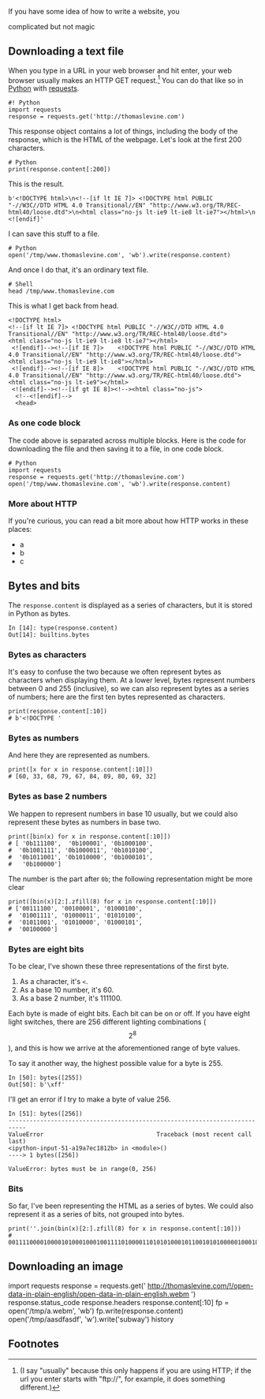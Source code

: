 If you have some idea of how to write a website,
you 

complicated but not magic



## Downloading a text file
When you type in a URL in your web browser and hit enter,
your web browser usually makes an HTTP GET request.[^protocol]
You can do that like so in [Python]()
with [requests]().

    #! Python
    import requests
    response = requests.get('http://thomaslevine.com')

This response object contains a lot of things, including
the body of the response, which is the HTML of the webpage.
Let's look at the first 200 characters.

    # Python
    print(response.content[:200])

This is the result.

    b'<!DOCTYPE html>\n<!--[if lt IE 7]> <!DOCTYPE html PUBLIC "-//W3C//DTD HTML 4.0 Transitional//EN" "http://www.w3.org/TR/REC-html40/loose.dtd">\n<html class="no-js lt-ie9 lt-ie8 lt-ie7"></html>\n <![endif]'

I can save this stuff to a file.

    # Python
    open('/tmp/www.thomaslevine.com', 'wb').write(response.content)

And once I do that, it's an ordinary text file.

    # Shell
    head /tmp/www.thomaslevine.com

This is what I get back from head.

    <!DOCTYPE html>
    <!--[if lt IE 7]> <!DOCTYPE html PUBLIC "-//W3C//DTD HTML 4.0 Transitional//EN" "http://www.w3.org/TR/REC-html40/loose.dtd">
    <html class="no-js lt-ie9 lt-ie8 lt-ie7"></html>
     <![endif]--><!--[if IE 7]>    <!DOCTYPE html PUBLIC "-//W3C//DTD HTML 4.0 Transitional//EN" "http://www.w3.org/TR/REC-html40/loose.dtd">
    <html class="no-js lt-ie9 lt-ie8"></html>
     <![endif]--><!--[if IE 8]>    <!DOCTYPE html PUBLIC "-//W3C//DTD HTML 4.0 Transitional//EN" "http://www.w3.org/TR/REC-html40/loose.dtd">
    <html class="no-js lt-ie9"></html>
     <![endif]--><!--[if gt IE 8]><!--><html class="no-js">
      <!--<![endif]-->
      <head>

### As one code block
The code above is separated across multiple blocks.
Here is the code for downloading the file and then
saving it to a file, in one code block.

    # Python
    import requests
    response = requests.get('http://thomaslevine.com')
    open('/tmp/www.thomaslevine.com', 'wb').write(response.content)

### More about HTTP
If you're curious, you can read a bit more about how HTTP
works in these places:

* a
* b
* c

## Bytes and bits
The `response.content` is displayed as a series of characters, but it is
stored in Python as bytes.

    In [14]: type(response.content)
    Out[14]: builtins.bytes

### Bytes as characters
It's easy to confuse the two because we often
represent bytes as characters when displaying them.
At a lower level, bytes represent numbers between 0 and 255 (inclusive),
so we can also represent bytes as a series of numbers; here are the first
ten bytes represented as characters.

    print(response.content[:10])
    # b'<!DOCTYPE '

### Bytes as numbers
And here they are represented as numbers.

    print([x for x in response.content[:10]])
    # [60, 33, 68, 79, 67, 84, 89, 80, 69, 32]

### Bytes as base 2 numbers
We happen to represent numbers in base 10 usually, but
we could also represent these bytes as numbers in base two.

    print([bin(x) for x in response.content[:10]])
    # [ '0b111100',  '0b100001', '0b1000100',
    #  '0b1001111', '0b1000011', '0b1010100',
    #  '0b1011001', '0b1010000', '0b1000101',
    #   '0b100000']

The number is the part after `0b`; the following representation
might be more clear

    print([bin(x)[2:].zfill(8) for x in response.content[:10]])
    # ['00111100', '00100001', '01000100',
    #  '01001111', '01000011', '01010100',
    #  '01011001', '01010000', '01000101',
    #  '00100000']

### Bytes are eight bits
To be clear, I've shown these three representations of the
first byte.

1. As a character, it's `<`.
2. As a base 10 number, it's 60.
3. As a base 2 number, it's 111100.

Each byte is made of eight bits. Each bit can be on or off.
If you have eight light switches, there are 256 different lighting
combinations ($$2^8$$), and this is how we arrive at the aforementioned
range of byte values.

To say it another way, the highest possible value for a byte is 255.

    In [50]: bytes([255])
    Out[50]: b'\xff'

I'll get an error if I try to make a byte of value 256.

    In [51]: bytes([256])                                                                                                                   
    ---------------------------------------------------------------------------
    ValueError                                Traceback (most recent call last)
    <ipython-input-51-a19a7ec1812b> in <module>()
    ----> 1 bytes([256])

    ValueError: bytes must be in range(0, 256)

### Bits
So far, I've been representing the HTML as a series of bytes.
We could also represent it as a series of bits, not grouped
into bytes.

    print(''.join(bin(x)[2:].zfill(8) for x in response.content[:10]))
    # 00111100001000010100010001001111010000110101010001011001010100000100010100100000

## Downloading an image

import requests
response = requests.get('
http://thomaslevine.com/!/open-data-in-plain-english/open-data-in-plain-english.webm
')
response.status_code
response.headers
response.content[:10]
fp = open('/tmp/a.webm', 'wb')
fp.write(response.content)
open('/tmp/aasdfasdf', 'w').write('subway')
history

## Footnotes

[^protocol]:
    (I say "usually" because this only happens if you are using
    HTTP; if the url you enter starts with "ftp://", for example,
    it does something different.)
